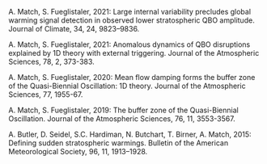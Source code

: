 

A. Match, S. Fueglistaler, 2021: Large internal variability precludes global warming signal detection in observed lower stratospheric QBO amplitude. Journal of Climate, 34, 24, 9823–9836.

A. Match, S. Fueglistaler, 2021: Anomalous dynamics of QBO disruptions explained by 1D theory with external triggering. Journal of the Atmospheric Sciences, 78, 2, 373-383.

A. Match, S. Fueglistaler, 2020: Mean flow damping forms the buffer zone of the Quasi-Biennial Oscillation: 1D theory. Journal of the Atmospheric Sciences, 77, 1955-67.

A. Match, S. Fueglistaler, 2019: The buffer zone of the Quasi-Biennial Oscillation. Journal of the Atmospheric Sciences, 76, 11, 3553-3567.

A. Butler, D. Seidel, S.C. Hardiman, N. Butchart, T. Birner, A. Match, 2015: Defining sudden stratospheric warmings. Bulletin of the American Meteorological Society, 96, 11, 1913–1928.

